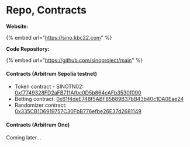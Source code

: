 # Repo, Contracts

**Website:**

{% embed url="https://sino.kbc22.com" %}

**Code Repository:**

{% embed url="https://github.com/sinoproject/main" %}

#### Contracts (Arbitrum Sepolia testnet)

* Token contract - SINOTN02: [0xf7749328FD2aFB711Afbc0D5b864cAFb3530f090](https://sepolia.arbiscan.io/address/0xf7749328FD2aFB711Afbc0D5b864cAFb3530f090#code)
* Betting contract: [0x61f4deE748f5ABF85889B37bB43b40c1DA0Eae24](https://sepolia.arbiscan.io/address/0x61f4deE748f5ABF85889B37bB43b40c1DA0Eae24#code)
* Randomizer contract: [0x335CB1D6919757C30FbB776efbe26E37d2681149](https://sepolia.arbiscan.io/address/0x335CB1D6919757C30FbB776efbe26E37d2681149#code)

#### Contracts (Arbitrum One)

Coming later...
